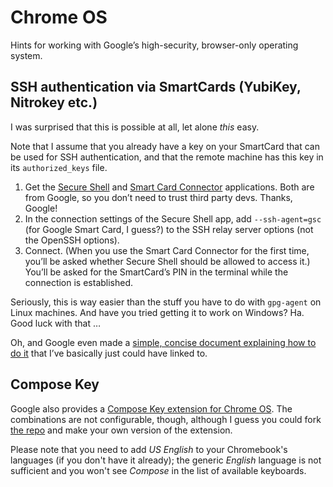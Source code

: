 # Chrome OS

Hints for working with Google’s high-security, browser-only operating system.

## SSH authentication via SmartCards (YubiKey, Nitrokey etc.)

I was surprised that this is possible at all, let alone _this_ easy.

Note that I assume that you already have a key on your SmartCard that can be used for SSH authentication, and that the remote machine has this key in its `authorized_keys` file.

1. Get the [Secure Shell](https://chrome.google.com/webstore/detail/secure-shell/pnhechapfaindjhompbnflcldabbghjo) and [Smart Card Connector](https://chrome.google.com/webstore/detail/smart-card-connector/khpfeaanjngmcnplbdlpegiifgpfgdco) applications. 
   Both are from Google, so you don’t need to trust third party devs. 
   Thanks, Google!
2. In the connection settings of the Secure Shell app, add `--ssh-agent=gsc` (for Google Smart Card, I guess?) to the SSH relay server options (not the OpenSSH options).
3. Connect. 
   (When you use the Smart Card Connector for the first time, you’ll be asked whether Secure Shell should be allowed to access it.) 
   You’ll be asked for the SmartCard’s PIN in the terminal while the connection is established.

Seriously, this is way easier than the stuff you have to do with `gpg-agent` on Linux machines. 
And have you tried getting it to work on Windows? 
Ha. Good luck with that …

Oh, and Google even made a [simple, concise document explaining how to do it](https://chromium.googlesource.com/apps/libapps/+/master/nassh/doc/hardware-keys.md) that I’ve basically just could have linked to.

## Compose Key

Google also provides a [Compose Key extension for Chrome OS](https://chrome.google.com/webstore/detail/composekey/iijdllfdmhbmlmnbcohgbfagfibpbgba). 
The combinations are not configurable, though, although I guess you could fork [the repo](https://github.com/google/extra-keyboards-for-chrome-os/tree/master/composekey) and make your own version of the extension.

Please note that you need to add _US English_ to your Chromebook's languages (if you don't have it already); the generic _English_ language is not sufficient and you won't see _Compose_ in the list of available keyboards.
